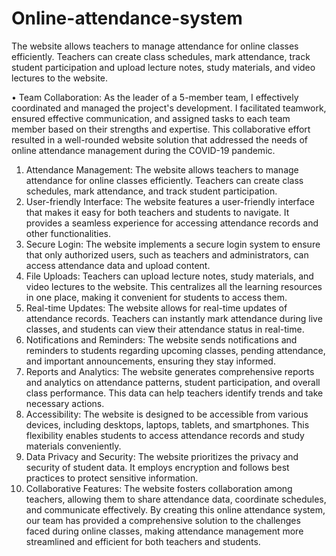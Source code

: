 # Online-attendance-system
The website allows teachers to manage attendance for online classes efficiently. Teachers can create class schedules, mark attendance, track student participation and upload lecture notes, study materials, and video lectures to the website.
	
 
 • Team Collaboration: As the leader of a 5-member team, I effectively coordinated and managed the project's development. I facilitated teamwork, ensured effective communication, and assigned tasks to each team member based on their strengths and expertise. This collaborative effort resulted in a well-rounded website solution that addressed the needs of online attendance management during the COVID-19 pandemic.
	
1. Attendance Management: The website allows teachers to manage attendance for online classes efficiently. Teachers can create class schedules, mark attendance, and track student participation.
2. User-friendly Interface: The website features a user-friendly interface that makes it easy for both teachers and students to navigate. It provides a seamless experience for accessing attendance records and other functionalities.
3. Secure Login: The website implements a secure login system to ensure that only authorized users, such as teachers and administrators, can access attendance data and upload content.
4. File Uploads: Teachers can upload lecture notes, study materials, and video lectures to the website. This centralizes all the learning resources in one place, making it convenient for students to access them.
5. Real-time Updates: The website allows for real-time updates of attendance records. Teachers can instantly mark attendance during live classes, and students can view their attendance status in real-time.
6. Notifications and Reminders: The website sends notifications and reminders to students regarding upcoming classes, pending attendance, and important announcements, ensuring they stay informed.
7. Reports and Analytics: The website generates comprehensive reports and analytics on attendance patterns, student participation, and overall class performance. This data can help teachers identify trends and take necessary actions.
8. Accessibility: The website is designed to be accessible from various devices, including desktops, laptops, tablets, and smartphones. This flexibility enables students to access attendance records and study materials conveniently.
9. Data Privacy and Security: The website prioritizes the privacy and security of student data. It employs encryption and follows best practices to protect sensitive information.
10. Collaborative Features: The website fosters collaboration among teachers, allowing them to share attendance data, coordinate schedules, and communicate effectively.
By creating this online attendance system, our team has provided a comprehensive solution to the challenges faced during online classes, making attendance management more streamlined and efficient for both teachers and students.


